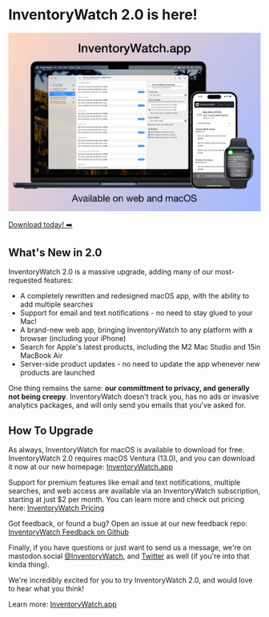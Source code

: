 # InventoryWatch 2.0 is here!

![InventoryWatch-Screenshot](./iw-2.0-mkt.jpg)

[Download today! ➡️](https://inventorywatch.app)

## What's New in 2.0

InventoryWatch 2.0 is a massive upgrade, adding many of our most-requested features:

* A completely rewritten and redesigned macOS app, with the ability to add multiple searches 
* Support for email and text notifications - no need to stay glued to your Mac!
* A brand-new web app, bringing InventoryWatch to any platform with a browser (including your iPhone)
* Search for Apple's latest products, including the M2 Mac Studio and 15in MacBook Air
* Server-side product updates - no need to update the app whenever new products are launched

One thing remains the same: **our committment to privacy, and generally not being creepy**. InventoryWatch doesn't track you, has no ads or invasive analytics packages, and will only send you emails that you've asked for.

## How To Upgrade

As always, InventoryWatch for macOS is available to download for free. InventoryWatch 2.0 requires macOS Ventura (13.0), and you can download it now at our new homepage: [InventoryWatch.app](https://inventorywatch.app)

Support for premium features like email and text notifications, multiple searches, and web access are available via an InventoryWatch subscription, starting at just $2 per month. You can learn more and check out pricing here: [InventoryWatch Pricing](https://inventorywatch.app/plans)

Got feedback, or found a bug? Open an issue at our new feedback repo: [InventoryWatch Feedback on Github](https://github.com/Rugged-Apps/InventoryWatch-Feedback)

Finally, if you have questions or just want to send us a message, we're on mastodon.social [@InventoryWatch](https://mastodon.social/@InventoryWatch), and [Twitter](https://twitter.com/InventoryWatch) as well (if you're into that kinda thing).

We're incredibly excited for you to try InventoryWatch 2.0, and would love to hear what you think!

Learn more: [InventoryWatch.app](https://inventorywatch.app)
